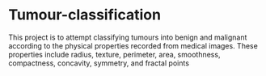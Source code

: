 # Tumour-classification
This project is to attempt classifying tumours into benign and malignant according to the physical properties recorded from medical images. These properties include radius, texture, perimeter, area, smoothness, compactness, concavity, symmetry, and fractal points
